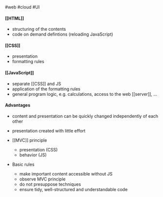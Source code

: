#web #cloud #UI 

#### [[HTML]]
- structuring of the contents
- code on demand defintions (reloading JavaScript)

#### [[CSS]]
- presentation
- formatting rules

#### [[JavaScript]]
- separate [[CSS]] and JS
- application of the formatting rules
- general program logic, e.g. calculations, access to the web [[server]], ...

#### Advantages
- content and presentation can be quickly changed independently of each other
- presentation created with little effort

- [[MVC]] principle
	- presentation (CSS)
	- behavior (JS)
- Basic rules
	- make important content accessible without JS
	- observe MVC principle
	- do not presuppose techniques
	- ensure tidy, well-structured and understandable code